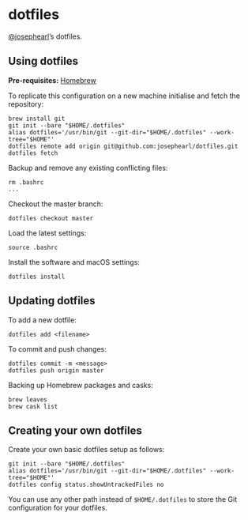 # dotfiles

[@josephearl](https://twitter.com/josephearl)’s dotfiles.

## Using dotfiles

**Pre-requisites:** [Homebrew](https://brew.sh)

To replicate this configuration on a new machine initialise and fetch the repository:

    brew install git
    git init --bare "$HOME/.dotfiles"
    alias dotfiles='/usr/bin/git --git-dir="$HOME/.dotfiles" --work-tree="$HOME"'
    dotfiles remote add origin git@github.com:josephearl/dotfiles.git
    dotfiles fetch

Backup and remove any existing conflicting files:

    rm .bashrc
    ...

Checkout the master branch:

    dotfiles checkout master

Load the latest settings:

    source .bashrc

Install the software and macOS settings:

    dotfiles install

## Updating dotfiles

To add a new dotfile:

    dotfiles add <filename>

To commit and push changes:

    dotfiles commit -m <message>
    dotfiles push origin master

Backing up Homebrew packages and casks:

    brew leaves
    brew cask list

## Creating your own dotfiles

Create your own basic dotfiles setup as follows:

    git init --bare "$HOME/.dotfiles"
    alias dotfiles='/usr/bin/git --git-dir="$HOME/.dotfiles" --work-tree="$HOME"'
    dotfiles config status.showUntrackedFiles no

You can use any other path instead of `$HOME/.dotfiles` to store the Git configuration for your dotfiles.
